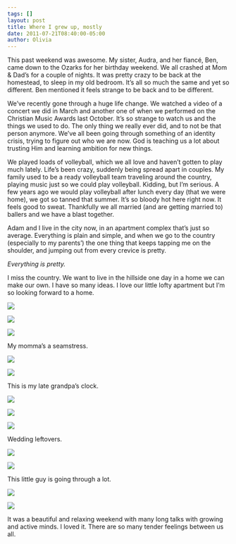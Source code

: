 ```yaml
---
tags: []
layout: post
title: Where I grew up, mostly
date: 2011-07-21T08:40:00-05:00
author: Olivia
---
```


This past weekend was awesome. My sister, Audra, and her fiancé, Ben, came down to the Ozarks for her birthday weekend. We all crashed at Mom & Dad’s for a couple of nights. It was pretty crazy to be back at the homestead, to sleep in my old bedroom. It’s all so much the same and yet so different. Ben mentioned it feels strange to be back and to be different.

We’ve recently gone through a huge life change. We watched a video of a concert we did in March and another one of when we performed on the Christian Music Awards last October. It’s so strange to watch us and the things we used to do. The only thing we really ever did, and to not be that person anymore. We’ve all been going through something of an identity crisis, trying to figure out who we are now. God is teaching us a lot about trusting Him and learning ambition for new things.

We played loads of volleyball, which we all love and haven’t gotten to play much lately. Life’s been crazy, suddenly being spread apart in couples. My family used to be a ready volleyball team traveling around the country, playing music just so we could play volleyball. Kidding, but I’m serious. A few years ago we would play volleyball after lunch every day (that we were home), we got so tanned that summer. It’s so bloody hot here right now. It feels good to sweat. Thankfully we all married (and are getting married to) ballers and we have a blast together.

Adam and I live in the city now, in an apartment complex that’s just so average. Everything is plain and simple, and when we go to the country (especially to my parents’) the one thing that keeps tapping me on the shoulder, and jumping out from every crevice is pretty. 

*Everything is pretty.*

I miss the country. We want to live in the hillside one day in a home we can make our own. I have so many ideas. I love our little lofty apartment but I’m so looking forward to a home. 

![](/media/lootst56EJ1qfd5w2.jpg)

![](/media/lootsyQWFk1qfd5w2.jpg)

![](/media/loott2MQFX1qfd5w2.jpg)

My momma’s a seamstress.

![](/media/loott6c3By1qfd5w2.jpg)

![](/media/loottbQShv1qfd5w2.jpg)

This is my late grandpa’s clock.

![](/media/lootti6i881qfd5w2.jpg)

![](/media/loottnvjgE1qfd5w2.jpg)

![](/media/loottsWmNA1qfd5w2.jpg)

Wedding leftovers.

![](/media/loottwTxoU1qfd5w2.jpg)

![](/media/lootu10qCs1qfd5w2.jpg)

This little guy is going through a lot.

![](/media/lootu5TJ3f1qfd5w2.jpg)

![](/media/lootu9G8zH1qfd5w2.jpg)

It was a beautiful and relaxing weekend with many long talks with growing and active minds. I loved it. There are so many tender feelings between us all. 
